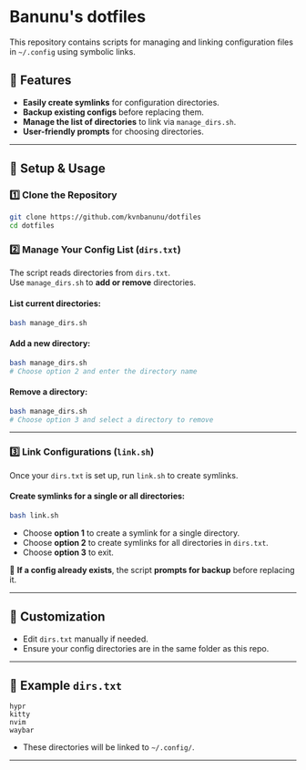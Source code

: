 # Banunu's dotfiles

This repository contains scripts for managing and linking configuration files in `~/.config` using symbolic links.  

## 📌 Features
- **Easily create symlinks** for configuration directories.  
- **Backup existing configs** before replacing them.  
- **Manage the list of directories** to link via `manage_dirs.sh`.  
- **User-friendly prompts** for choosing directories.  

---

## 🚀 Setup & Usage

### 1️⃣ Clone the Repository  
```sh
git clone https://github.com/kvnbanunu/dotfiles
cd dotfiles
```

### 2️⃣ Manage Your Config List (`dirs.txt`)  
The script reads directories from `dirs.txt`.  
Use `manage_dirs.sh` to **add or remove** directories.

#### **List current directories:**  
```sh
bash manage_dirs.sh
```
#### **Add a new directory:**  
```sh
bash manage_dirs.sh
# Choose option 2 and enter the directory name
```
#### **Remove a directory:**  
```sh
bash manage_dirs.sh
# Choose option 3 and select a directory to remove
```

---

### 3️⃣ Link Configurations (`link.sh`)  
Once your `dirs.txt` is set up, run `link.sh` to create symlinks.

#### **Create symlinks for a single or all directories:**  
```sh
bash link.sh
```
- Choose **option 1** to create a symlink for a single directory.  
- Choose **option 2** to create symlinks for all directories in `dirs.txt`.  
- Choose **option 3** to exit.

🔄 **If a config already exists**, the script **prompts for backup** before replacing it.  

---

## 🔧 Customization
- Edit `dirs.txt` manually if needed.  
- Ensure your config directories are in the same folder as this repo.  

---

## 📝 Example `dirs.txt`
```
hypr
kitty
nvim
waybar
```
- These directories will be linked to `~/.config/`.

---
